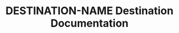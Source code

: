 ---
## FOR DESTINATIONS THAT HAVE MORE THAN 1 VERSION.

# -------------------------- #
#        Page Controls       #
# -------------------------- #

title: DESTINATION-NAME Destination Documentation
permalink: /destinations/destination-type

keywords: destination-type, destination-type data warehouse, destination-type data warehouse, destination-type etl, etl to destination-type, destination-type destination
summary: "Documentation for Stitch's DESTINATION-NAME destination."

content-type: "destination-category"
key: "destination-type-category"

order: 1

toc: true
layout: general


# -------------------------- #
#     Destination Details    #
# -------------------------- #

display_name: "DESTINATION-NAME"
type: "destination-type"

sections:
  - title: "Select version"
    anchor: "select-version"
    content: |
      For a side-by-side comparison of each version of the {{ destination.display_name }} destination, refer to the [Version comparison section](#version-comparison).

      {% assign destinations = site.destinations | where:"key","bigquery-version-category" | sort:"this-version" | reverse %}

      <ul class="tiles three-columns">
      {% for destination in destinations %}
        <li>
          <a href="{{ site.baseurl | append: destination.url }}">
            <img src="{{ site.baseurl }}/images/destinations/icons/{{ destination.type }}.svg" style="max-height: 60px;" alt="{{ destination.display_name }} v{{ destination.this-version }} logo">
          </a>
          <strong>{{ destination.display_name }} (v{{ destination.this-version }})</strong><br>
          <a href="{{ site.baseurl | append: destination.url }}">All {{ destination.display_name }} (v{{ destination.this-version }}) documentation</a>
        </li>
      {% endfor %}
      </ul>

  - title: "Version history"
    anchor: "version-history-comparison"
    content: |
      {% include shared/versioning/version-history.html %}

  - title: "Version comparison"
    anchor: "version-comparison"
    content: |
      {% include shared/versioning/destination-supported-features.html %}
---